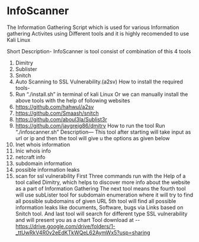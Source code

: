# InfoScanner
The Information Gathering Script which is used for various Information gathering Activites using Different tools and it is highly recomended to use Kali Linux 



Short Description-
InfoScanner is tool consist of combination of this 4 tools
1.	Dimitry
2.	Sublister
3.	Snitch
4.	Auto Scanning to SSL Vulnerability.(a2sv)
How to install the required tools-
1.	Run  “./install.sh” in terminal of kali Linux
Or we can manually install the above tools with the help of following websites
1.	https://github.com/hahwul/a2sv
2.	https://github.com/Smaash/snitch
3.	https://github.com/aboul3la/Sublist3r
4.	https://github.com/jaygreig86/dmitry
How to run the tool
Run  “./infoscanner.sh” 
Description—
This tool after starting will take input as url or ip and then the tool will give u the options as given below
1. Inet whois information 
 2. Inic whois info 
 3. netcraft info 
 4. subdomain information 
 5. possible information leaks 
 6. scan for ssl vulnerability
First Three commands run with the Help of a tool called Dimitry, which helps to discover more info about the website as a part of Information Gathering
The next tool means the fourth tool will use subLister tool for subdomain enumeration where it will try to find all possible subdomains of given URL
5th tool will find all  possible information leaks like documents, Software, bugs via Links based on Snitch tool.
And last tool will search for different type SSL vulnerability and will present you as a chart
Tool download at -- 
https://drive.google.com/drive/folders/1-_ttUwRkV4R0v2eEdKTkWQeL62AymWx5?usp=sharing

